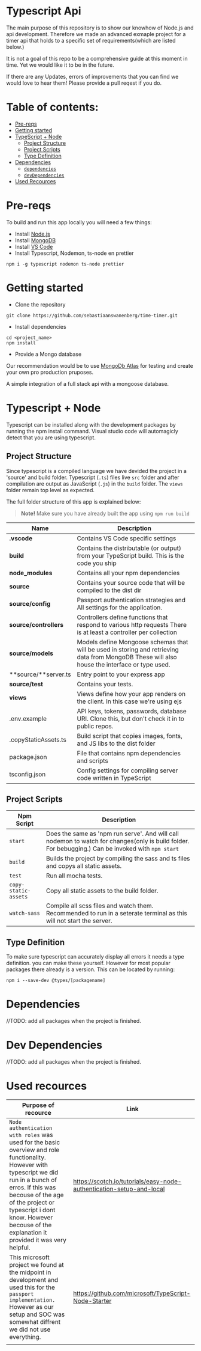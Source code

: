 # Typescript Api

The main purpose of this repository is to show our knowhow of Node.js and api development. Therefore we made an advanced exmaple project 
for a timer api that holds to a specific set of
requirements(which are listed below.)

It is not a goal of this repo to be a comprehensive guide at this moment in time. Yet we would like it to be in the future.

If there are any Updates, errors of improvements that you can find we would love to hear them! Please provide a pull reqest if you do.

# Table of contents:

-   [Pre-reqs](#pre-reqs)
-   [Getting started](#getting-started)
-   [TypeScript + Node](#typescript--node)
    -   [Project Structure](#project-structure)
    -   [Project Scripts](#project-scripts)
    -   [Type Definition](#type-definition-dts-files)
-   [Dependencies](#dependencies)
    -   [`dependencies`](#dependencies)
    -   [`devDependencies`](#devdependencies)
-   [Used Recources](#used-recources)

# Pre-reqs

To build and run this app locally you will need a few things:

-   Install [Node.js](https://nodejs.org/en/)
-   Install [MongoDB](https://docs.mongodb.com/manual/installation/)
-   Install [VS Code](https://code.visualstudio.com/)
-   Install Typescript, Nodemon, ts-node en prettier

```
npm i -g typescript nodemon ts-node prettier
```

# Getting started

-   Clone the repository

```
git clone https://github.com/sebastiaanswanenberg/time-timer.git
```

-   Install dependencies

```
cd <project_name>
npm install
```

-   Provide a Mongo database

Our recommendation would be to use [MongoDb Atlas](https://www.mongodb.com/cloud/atlas) for testing and create your own pro production pruposes.

A simple integration of a full stack api with a mongoose database.

# Typescript + Node

Typescript can be installed along with the development packages by running the npm install command. Visual studio code will automagicly detect that you are using typescript.

## Project Structure

Since typescript is a compiled language we have devided the project in a 'source' and build folder. Typescript (`.ts`) files live `src` folder and after compilation are output as JavaScript (`.js`) in
the `build` folder. The `views` folder remain top level as expected.

The full folder structure of this app is explained below:

> **Note!** Make sure you have already built the app using `npm run build`

| Name                   | Description                                                                                                                                    |
| ---------------------- | ---------------------------------------------------------------------------------------------------------------------------------------------- |
| **.vscode**            | Contains VS Code specific settings                                                                                                             |
| **build**              | Contains the distributable (or output) from your TypeScript build. This is the code you ship                                                   |
| **node_modules**       | Contains all your npm dependencies                                                                                                             |
| **source**             | Contains your source code that will be compiled to the dist dir                                                                                |
| **source/config**      | Passport authentication strategies and All settings for the application.                                                                       |
| **source/controllers** | Controllers define functions that respond to various http requests There is at least a controller per collection                               |
| **source/models**      | Models define Mongoose schemas that will be used in storing and retrieving data from MongoDB These will also house the interface or type used. |
| **source/**server.ts   | Entry point to your express app                                                                                                                |
| **source/test**        | Contains your tests.                                                                                                                           |
| **views**              | Views define how your app renders on the client. In this case we're using ejs                                                                  |
| .env.example           | API keys, tokens, passwords, database URI. Clone this, but don't check it in to public repos.                                                  |
| .copyStaticAssets.ts   | Build script that copies images, fonts, and JS libs to the dist folder                                                                         |
| package.json           | File that contains npm dependencies and scripts                                                                                                |
| tsconfig.json          | Config settings for compiling server code written in TypeScript                                                                                |

## Project Scripts

| Npm Script           | Description                                                                                                                                        |
| -------------------- | -------------------------------------------------------------------------------------------------------------------------------------------------- |
| `start`              | Does the same as 'npm run serve'. And will call nodemon to watch for changes(only is build folder. For bebugging.) Can be invoked with `npm start` |
| `build`              | Builds the project by compiling the sass and ts files and copys all static assets.                                                                 |
| `test`               | Run all mocha tests.                                                                                                                               |
| `copy-static-assets` | Copy all static assets to the build folder.                                                                                                        |
| `watch-sass`         | Compile all scss files and watch them. Recommended to run in a seterate terminal as this will not start the server.                                |

## Type Definition

To make sure typescript can accurately display all errors it needs a type definition. you can make these yourself. However for most popular packages there already is a version. This can be located by
running:

```
npm i --save-dev @types/[packagename]
```

# Dependencies

//TODO: add all packages when the project is finished.

# Dev Dependencies

//TODO: add all packages when the project is finished.

# Used recources

| Purpose of recource                                                                                                                                                                                                                                                                           | Link                                                                 |
| --------------------------------------------------------------------------------------------------------------------------------------------------------------------------------------------------------------------------------------------------------------------------------------------- | -------------------------------------------------------------------- |
| `Node authentication with roles` was used for the basic overview and role functionality. However with typescript we did run in a bunch of erros. If this was becouse of the age of the project or typescript i dont know. However becouse of the explanation it provided it was very helpful. | https://scotch.io/tutorials/easy-node-authentication-setup-and-local |
| This microsoft project we found at the midpoint in development and used this for the `passport implementation.` However as our setup and SOC was somewhat diffrent we did not use everything.                                                                                                 | https://github.com/microsoft/TypeScript-Node-Starter                 |
|                                                                                                                                                                                                                                                                                               |                                                                      |
